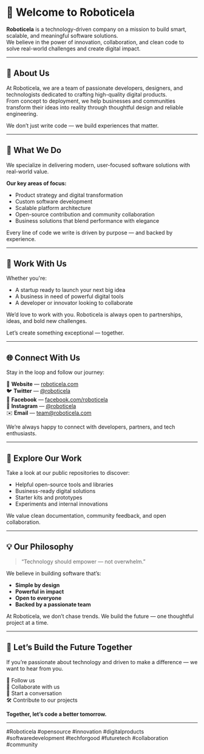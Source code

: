 # 👋 Welcome to Roboticela

**Roboticela** is a technology-driven company on a mission to build smart, scalable, and meaningful software solutions.  
We believe in the power of innovation, collaboration, and clean code to solve real-world challenges and create digital impact.

---

## 💼 About Us

At Roboticela, we are a team of passionate developers, designers, and technologists dedicated to crafting high-quality digital products.  
From concept to deployment, we help businesses and communities transform their ideas into reality through thoughtful design and reliable engineering.

We don’t just write code — we build experiences that matter.

---

## 🚀 What We Do

We specialize in delivering modern, user-focused software solutions with real-world value.

**Our key areas of focus:**
- Product strategy and digital transformation  
- Custom software development  
- Scalable platform architecture  
- Open-source contribution and community collaboration  
- Business solutions that blend performance with elegance  

Every line of code we write is driven by purpose — and backed by experience.

---

## 🤝 Work With Us

Whether you're:
- A startup ready to launch your next big idea  
- A business in need of powerful digital tools  
- A developer or innovator looking to collaborate  

We’d love to work with you. Roboticela is always open to partnerships, ideas, and bold new challenges.

Let’s create something exceptional — together.

---

## 🌐 Connect With Us

Stay in the loop and follow our journey:

📍 **Website** — [roboticela.com](https://roboticela.com)  
🐦 **Twitter** — [@roboticela](https://twitter.com/roboticela)  
📘 **Facebook** — [facebook.com/roboticela](https://facebook.com/roboticela)  
📸 **Instagram** — [@roboticela](https://instagram.com/roboticela)  
✉️ **Email** — [team@roboticela.com](mailto:team@roboticela.com)

We’re always happy to connect with developers, partners, and tech enthusiasts.

---

## 📂 Explore Our Work

Take a look at our public repositories to discover:
- Helpful open-source tools and libraries  
- Business-ready digital solutions  
- Starter kits and prototypes  
- Experiments and internal innovations

We value clean documentation, community feedback, and open collaboration.

---

## 💡 Our Philosophy

> “Technology should empower — not overwhelm.”

We believe in building software that’s:
- **Simple by design**  
- **Powerful in impact**  
- **Open to everyone**  
- **Backed by a passionate team**

At Roboticela, we don’t chase trends. We build the future — one thoughtful project at a time.

---

## 🙌 Let’s Build the Future Together

If you’re passionate about technology and driven to make a difference — we want to hear from you.

🌟 Follow us  
🤝 Collaborate with us  
💬 Start a conversation  
🛠️ Contribute to our projects

**Together, let’s code a better tomorrow.**

---

#Roboticela #opensource #innovation #digitalproducts #softwaredevelopment #techforgood #futuretech #collaboration #community
